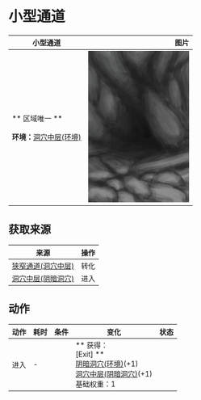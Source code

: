 # 小型通道  
>   
  
  小型通道  |   图片   
 ----  |  ----:   
 ** 区域唯一 **<br><br>**环境：**[洞穴中层(环境)](Env_MidChamber.md)  |  <img decoding="async" src="Sprite/CaveEntrance.png" href="a.md" style="max-width:300px;max-height:300px;">   
  
## 获取来源  
来源  |  操作  
----  |  ----  
[狭窄通道(洞穴中层)](DarkChamberCaveEntranceClosed.md)  |  转化  
[洞穴中层(阴暗洞穴)](DarkChamberCaveExit.md)  |  进入  
## 动作  
动作  |  耗时  |  条件  |  变化  |  状态  
----  |  ----  |  ----  |  ----  |  ----  
进入<br>  |  -  |    |  ** 获得： **<br>** [Exit] **<br>  [阴暗洞穴(环境)](Env_DarkChamber.md)(+1)<br>  [洞穴中层(阴暗洞穴)](DarkChamberCaveExit.md)(+1)<br>基础权重：1<br>  |    

